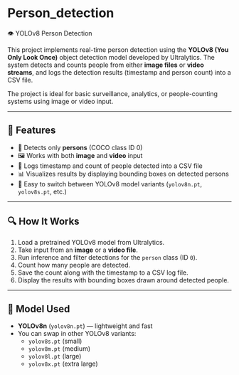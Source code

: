# Person_detection

👁️ YOLOv8 Person Detection

This project implements real-time person detection using the **YOLOv8 (You Only Look Once)** object detection model developed by Ultralytics. The system detects and counts people from either **image files** or **video streams**, and logs the detection results (timestamp and person count) into a CSV file.

The project is ideal for basic surveillance, analytics, or people-counting systems using image or video input.

---

## 📌 Features

- 🎯 Detects only **persons** (COCO class ID 0)
- 🖼️ Works with both **image** and **video** input
- 📝 Logs timestamp and count of people detected into a CSV file
- 📊 Visualizes results by displaying bounding boxes on detected persons
- 🔧 Easy to switch between YOLOv8 model variants (`yolov8n.pt`, `yolov8s.pt`, etc.)

---

## 🔍 How It Works

1. Load a pretrained YOLOv8 model from Ultralytics.
2. Take input from an **image** or a **video file**.
3. Run inference and filter detections for the `person` class (ID `0`).
4. Count how many people are detected.
5. Save the count along with the timestamp to a CSV log file.
6. Display the results with bounding boxes drawn around detected people.

---

## 🧠 Model Used

- **YOLOv8n** (`yolov8n.pt`) — lightweight and fast
- You can swap in other YOLOv8 variants:
  - `yolov8s.pt` (small)
  - `yolov8m.pt` (medium)
  - `yolov8l.pt` (large)
  - `yolov8x.pt` (extra large)
